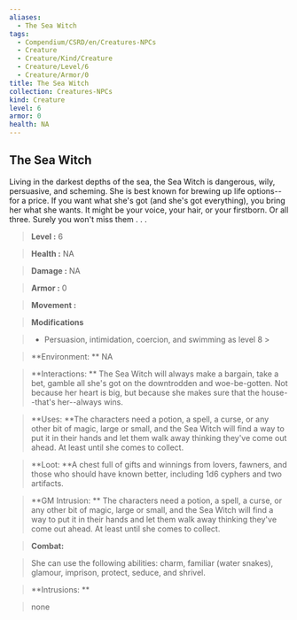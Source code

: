 ```yaml
---
aliases:
  - The Sea Witch
tags:
  - Compendium/CSRD/en/Creatures-NPCs
  - Creature
  - Creature/Kind/Creature
  - Creature/Level/6
  - Creature/Armor/0
title: The Sea Witch
collection: Creatures-NPCs
kind: Creature
level: 6
armor: 0
health: NA
---
```

## The Sea Witch  
  
Living in the darkest depths of the sea, the Sea Witch is dangerous, wily, persuasive, and scheming. She is best known for brewing up life options--for a price. If you want what she's got (and she's got everything), you bring her what she wants. It might be your voice, your hair, or your firstborn. Or all three. Surely you won't miss them . . .  
  

  
  
  
> **Level :** 6  
  
> **Health :** NA  
  
> **Damage :** NA  
  
> **Armor :** 0  
  
> **Movement :**   
  
> **Modifications**  
  
>- Persuasion, intimidation, coercion, and swimming as level 8 >
  
>  
  
> **Environment: ** NA  
  
> **Interactions: ** The Sea Witch will always make a bargain, take a bet, gamble all she's got on the downtrodden and woe-be-gotten. Not because her heart is big, but because she makes sure that the house--that's her--always wins.  
  
> **Uses: **The characters need a potion, a spell, a curse, or any other bit of magic, large or small, and the Sea Witch will find a way to put it in their hands and let them walk away thinking they've come out ahead. At least until she comes to collect.  
  
> **Loot: **A chest full of gifts and winnings from lovers, fawners, and those who should have known better, including 1d6 cyphers and two artifacts.  
  
> **GM Intrusion: ** The characters need a potion, a spell, a curse, or any other bit of magic, large or small, and the Sea Witch will find a way to put it in their hands and let them walk away thinking they've come out ahead. At least until she comes to collect.  
  

  
> **Combat:** 
  
> She can use the following abilities: charm, familiar (water snakes), glamour, imprison, protect, seduce, and shrivel.  
  
  
  

  
> **Intrusions: ** 
  
> none  
  
